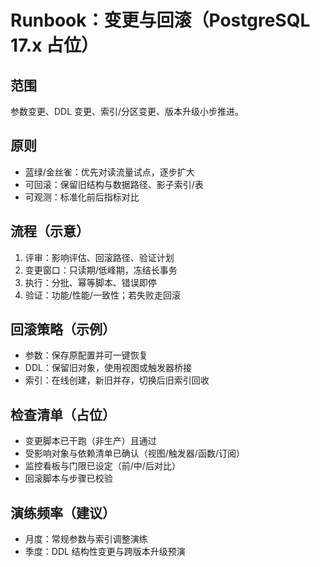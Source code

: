 # Runbook：变更与回滚（PostgreSQL 17.x 占位）

## 范围

参数变更、DDL 变更、索引/分区变更、版本升级小步推进。

## 原则

- 蓝绿/金丝雀：优先对读流量试点，逐步扩大
- 可回滚：保留旧结构与数据路径、影子索引/表
- 可观测：标准化前后指标对比

## 流程（示意）

1) 评审：影响评估、回滚路径、验证计划
2) 变更窗口：只读期/低峰期，冻结长事务
3) 执行：分批、幂等脚本、错误即停
4) 验证：功能/性能/一致性；若失败走回滚

## 回滚策略（示例）

- 参数：保存原配置并可一键恢复
- DDL：保留旧对象，使用视图或触发器桥接
- 索引：在线创建，新旧并存，切换后旧索引回收

## 检查清单（占位）

- 变更脚本已干跑（非生产）且通过
- 受影响对象与依赖清单已确认（视图/触发器/函数/订阅）
- 监控看板与门限已设定（前/中/后对比）
- 回滚脚本与步骤已校验

## 演练频率（建议）

- 月度：常规参数与索引调整演练
- 季度：DDL 结构性变更与跨版本升级预演
